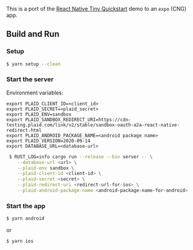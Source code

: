 This is a port of the [React Native Tiny Quickstart](https://github.com/plaid/tiny-quickstart/tree/main/react_native) demo to an `expo` (CNG) app.

## Build and Run

### Setup

```bash
$ yarn setup --clean
```

### Start the server

Environment variables:

```
export PLAID_CLIENT_ID=<client_id>
export PLAID_SECRET=<plaid_secret>
export PLAID_ENV=sandbox
export PLAID_SANDBOX_REDIRECT_URI=https://cdn-testing.plaid.com/link/v2/stable/sandbox-oauth-a2a-react-native-redirect.html
export PLAID_ANDROID_PACKAGE_NAME=<android package name>
export PLAID_VERSION=2020-09-14
export DATABASE_URL=<database-url>
```

```bash
 $ RUST_LOG=info cargo run --release --bin server -- \
    --database-url <url> \
    --plaid-env sandbox \
    --plaid-client-id <client-id> \
    --plaid-secret <secret> \
    --plaid-redirect-uri <redirect-url-for-ios> \
    --plaid-android-package-name <android-package-name-for-android>
```

### Start the app

```bash
$ yarn android
```

or

```bash
$ yarn ios
```
